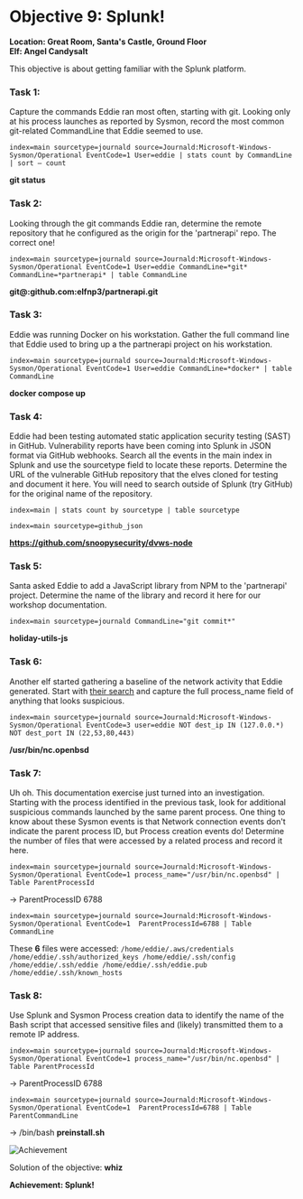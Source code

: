 # Objective 9: Splunk!
**Location: Great Room, Santa's Castle, Ground Floor**  
**Elf: Angel Candysalt**

This objective is about getting familiar with the Splunk platform.
### Task 1:
Capture the commands Eddie ran most often, starting with git. Looking only at his process launches as reported by Sysmon, record the most common git-related CommandLine that Eddie seemed to use.
```
index=main sourcetype=journald source=Journald:Microsoft-Windows-Sysmon/Operational EventCode=1 User=eddie | stats count by CommandLine | sort – count
```
**git status**

### Task 2:
Looking through the git commands Eddie ran, determine the remote repository that he configured as the origin for the 'partnerapi' repo. The correct one!
```
index=main sourcetype=journald source=Journald:Microsoft-Windows-Sysmon/Operational EventCode=1 User=eddie CommandLine=*git* CommandLine=*partnerapi* | table CommandLine
```
**git@&#58;github.com:elfnp3/partnerapi.git**

### Task 3:
Eddie was running Docker on his workstation. Gather the full command line that Eddie used to bring up a the partnerapi project on his workstation.
```
index=main sourcetype=journald source=Journald:Microsoft-Windows-Sysmon/Operational EventCode=1 User=eddie CommandLine=*docker* | table CommandLine
```
**docker compose up**

### Task 4:
Eddie had been testing automated static application security testing (SAST) in GitHub. Vulnerability reports have been coming into Splunk in JSON format via GitHub webhooks. Search all the events in the main index in Splunk and use the sourcetype field to locate these reports. Determine the URL of the vulnerable GitHub repository that the elves cloned for testing and document it here. You will need to search outside of Splunk (try GitHub) for the original name of the repository.
```
index=main | stats count by sourcetype | table sourcetype

index=main sourcetype=github_json
```
**https://github.com/snoopysecurity/dvws-node**

  

### Task 5:
Santa asked Eddie to add a JavaScript library from NPM to the 'partnerapi' project. Determine the name of the library and record it here for our workshop documentation.
```
index=main sourcetype=journald CommandLine="git commit*"
```
  **holiday-utils-js**

  

### Task 6:
Another elf started gathering a baseline of the network activity that Eddie generated. Start with [their search](https://hhc21.bossworkshops.io/en-US/app/SA-hhc/search?q=search%20index%3Dmain%20sourcetype%3Djournald%20source%3DJournald%3AMicrosoft-Windows-Sysmon%2FOperational%20EventCode%3D3%20user%3Deddie%20NOT%20dest_ip%20IN%20(127.0.0.*)%20NOT%20dest_port%20IN%20(22%2C53%2C80%2C443)%20%0A%7C%20stats%20count%20by%20dest_ip%20dest_port&display.page.search.mode=smart&dispatch.sample_ratio=1&workload_pool=&earliest=0&latest=now) and capture the full process_name field of anything that looks suspicious.
```
index=main sourcetype=journald source=Journald:Microsoft-Windows-Sysmon/Operational EventCode=3 user=eddie NOT dest_ip IN (127.0.0.*) NOT dest_port IN (22,53,80,443)
```
  **/usr/bin/nc.openbsd**

  

### Task 7:
Uh oh. This documentation exercise just turned into an investigation. Starting with the process identified in the previous task, look for additional suspicious commands launched by the same parent process. One thing to know about these Sysmon events is that Network connection events don't indicate the parent process ID, but Process creation events do! Determine the number of files that were accessed by a related process and record it here.
```
index=main sourcetype=journald source=Journald:Microsoft-Windows-Sysmon/Operational EventCode=1 process_name="/usr/bin/nc.openbsd" | Table ParentProcessId
```
→ ParentProcessID 6788

```
index=main sourcetype=journald source=Journald:Microsoft-Windows-Sysmon/Operational EventCode=1  ParentProcessId=6788 | Table CommandLine
```
These **6** files were accessed:
```/home/eddie/.aws/credentials /home/eddie/.ssh/authorized_keys /home/eddie/.ssh/config /home/eddie/.ssh/eddie /home/eddie/.ssh/eddie.pub /home/eddie/.ssh/known_hosts```

### Task 8:
Use Splunk and Sysmon Process creation data to identify the name of the Bash script that accessed sensitive files and (likely) transmitted them to a remote IP address.
```
index=main sourcetype=journald source=Journald:Microsoft-Windows-Sysmon/Operational EventCode=1 process_name="/usr/bin/nc.openbsd" | Table ParentProcessId
```
→ ParentProcessID 6788

```
index=main sourcetype=journald source=Journald:Microsoft-Windows-Sysmon/Operational EventCode=1  ParentProcessId=6788 | Table ParentCommandLine
```
→ /bin/bash **preinstall.sh**

![Achievement](https://github.com/joergschwarzwaelder/hhc2021/blob/master/Objective-9/achievement.png)

Solution of the objective: **whiz**

**Achievement: Splunk!**
